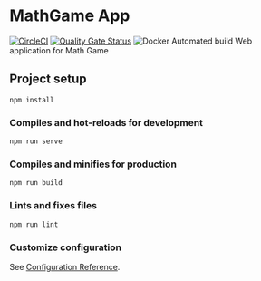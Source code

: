 # MathGame App
[![CircleCI](https://circleci.com/gh/Niek125/MathGame-app.svg?style=svg)](https://circleci.com/gh/Niek125/MathGame-app)
[![Quality Gate Status](https://sonarcloud.io/api/project_badges/measure?project=Niek125_MathGame-app&metric=alert_status)](https://sonarcloud.io/dashboard?id=Niek125_MathGame-app)
![Docker Automated build](https://img.shields.io/docker/automated/leviathan125/leviathan125/math-game-app)
Web application for Math Game

## Project setup
```
npm install
```

### Compiles and hot-reloads for development
```
npm run serve
```

### Compiles and minifies for production
```
npm run build
```

### Lints and fixes files
```
npm run lint
```

### Customize configuration
See [Configuration Reference](https://cli.vuejs.org/config/).
